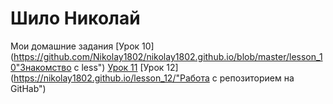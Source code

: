 # Шило Николай
Мои домашние задания
[Урок 10](https://github.com/Nikolay1802/nikolay1802.github.io/blob/master/lesson_10"Знакомство с less")
[Урок 11](https://github.com/Nikolay1802/nikolay1802.github.io/tree/master/lesson_11 "Снипеты")
[Урок 12](https://nikolay1802.github.io/lesson_12/"Работа с репозиторием на GitHab")
